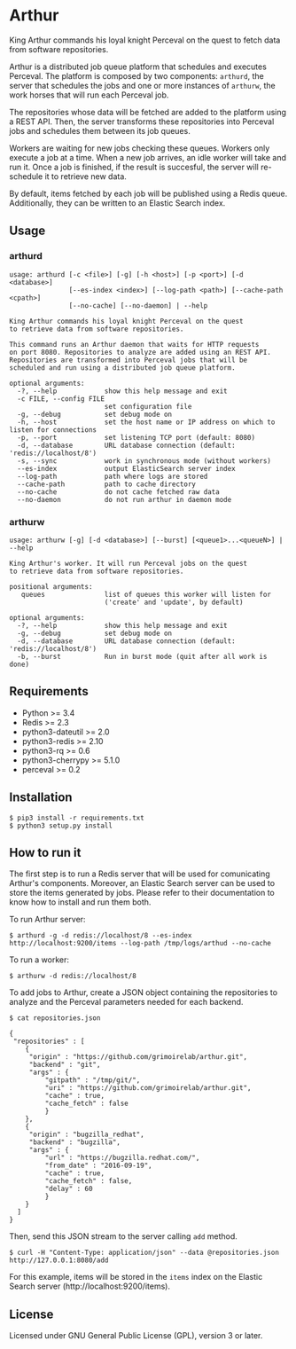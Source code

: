 # Arthur

King Arthur commands his loyal knight Perceval on the quest to fetch
data from software repositories.

Arthur is a distributed job queue platform that schedules and executes
Perceval. The platform is composed by two components: `arthurd`, the server
that schedules the jobs and one or more instances of `arthurw`, the work horses
that will run each Perceval job.

The repositories whose data will be fetched are added to the
platform using a REST API. Then, the server transforms these repositories into
Perceval jobs and schedules them between its job queues.

Workers are waiting for new jobs checking these queues. Workers only execute
a job at a time. When a new job arrives, an idle worker will take and run
it. Once a job is finished, if the result is succesful, the server will
re-schedule it to retrieve new data.

By default, items fetched by each job will be published using a Redis queue.
Additionally, they can be written to an Elastic Search index.


## Usage

### arthurd
```
usage: arthurd [-c <file>] [-g] [-h <host>] [-p <port>] [-d <database>]
               [--es-index <index>] [--log-path <path>] [--cache-path <cpath>]
               [--no-cache] [--no-daemon] | --help

King Arthur commands his loyal knight Perceval on the quest
to retrieve data from software repositories.

This command runs an Arthur daemon that waits for HTTP requests
on port 8080. Repositories to analyze are added using an REST API.
Repositories are transformed into Perceval jobs that will be
scheduled and run using a distributed job queue platform.

optional arguments:
  -?, --help            show this help message and exit
  -c FILE, --config FILE
                        set configuration file
  -g, --debug           set debug mode on
  -h, --host            set the host name or IP address on which to listen for connections
  -p, --port            set listening TCP port (default: 8080)
  -d, --database        URL database connection (default: 'redis://localhost/8')
  -s, --sync            work in synchronous mode (without workers)
  --es-index            output ElasticSearch server index
  --log-path            path where logs are stored
  --cache-path          path to cache directory
  --no-cache            do not cache fetched raw data
  --no-daemon           do not run arthur in daemon mode
```

### arthurw
```
usage: arthurw [-g] [-d <database>] [--burst] [<queue1>...<queueN>] | --help

King Arthur's worker. It will run Perceval jobs on the quest
to retrieve data from software repositories.

positional arguments:
   queues               list of queues this worker will listen for
                        ('create' and 'update', by default)

optional arguments:
  -?, --help            show this help message and exit
  -g, --debug           set debug mode on
  -d, --database        URL database connection (default: 'redis://localhost/8')
  -b, --burst           Run in burst mode (quit after all work is done)
```

## Requirements

* Python >= 3.4
* Redis >= 2.3
* python3-dateutil >= 2.0
* python3-redis >= 2.10
* python3-rq >= 0.6
* python3-cherrypy >= 5.1.0
* perceval >= 0.2

## Installation

```
$ pip3 install -r requirements.txt
$ python3 setup.py install
```

## How to run it

The first step is to run a Redis server that will be used for comunicating
Arthur's components. Moreover, an Elastic Search server can be used to store
the items generated by jobs. Please refer to their documentation to know how to
install and run them both.

To run Arthur server:
```
$ arthurd -g -d redis://localhost/8 --es-index http://localhost:9200/items --log-path /tmp/logs/arthud --no-cache
```

To run a worker:

```
$ arthurw -d redis://localhost/8
```

To add jobs to Arthur, create a JSON object containing the repositories
to analyze and the Perceval parameters needed for each backend.

```
$ cat repositories.json

{
 "repositories" : [
    {
     "origin" : "https://github.com/grimoirelab/arthur.git",
     "backend" : "git",
     "args" : {
         "gitpath" : "/tmp/git/",
         "uri" : "https://github.com/grimoirelab/arthur.git",
         "cache" : true,
         "cache_fetch" : false
         }
    },
    {
     "origin" : "bugzilla_redhat",
     "backend" : "bugzilla",
     "args" : {
         "url" : "https://bugzilla.redhat.com/",
         "from_date" : "2016-09-19",
         "cache" : true,
         "cache_fetch" : false,
         "delay" : 60
         }
    }
  ]
}
```

Then, send this JSON stream to the server calling `add` method.

```
$ curl -H "Content-Type: application/json" --data @repositories.json http://127.0.0.1:8080/add
```

For this example, items will be stored in the `items` index on the
Elastic Search server (http://localhost:9200/items).


## License

Licensed under GNU General Public License (GPL), version 3 or later.
